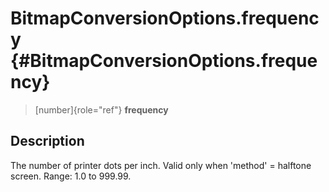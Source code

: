 BitmapConversionOptions.frequency {#BitmapConversionOptions.frequency}
=================================

> [number]{role="ref"} **frequency**

Description
-----------

The number of printer dots per inch. Valid only when \'method\' =
halftone screen. Range: 1.0 to 999.99.
